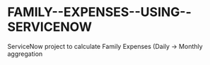 # FAMILY--EXPENSES--USING--SERVICENOW
ServiceNow project to calculate Family Expenses (Daily → Monthly aggregation
